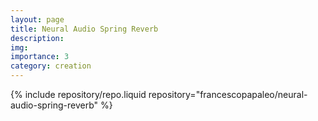 ```yaml
---
layout: page
title: Neural Audio Spring Reverb
description:
img:
importance: 3
category: creation
---
```


{% include repository/repo.liquid repository="francescopapaleo/neural-audio-spring-reverb" %}
